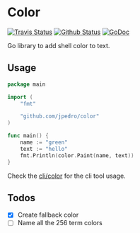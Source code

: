 # Color

[![Travis Status](https://travis-ci.org/jpedro/color.svg?branch=master)](https://travis-ci.org/jpedro/color)
[![Github Status](https://github.com/jpedro/color/workflows/main/badge.svg)](https://github.com/jpedro/color/actions)
[![GoDoc](https://godoc.org/github.com/jpedro/color?status.svg)](https://godoc.org/github.com/jpedro/color)

Go library to add shell color to text.


## Usage

```go
package main

import (
    "fmt"

    "github.com/jpedro/color"
)

func main() {
    name := "green"
    text := "hello"
    fmt.Println(color.Paint(name, text))
}
```

Check the [cli/color](cli/color) for the cli tool usage.


## Todos

- [x] Create fallback color
- [ ] Name all the 256 term colors
